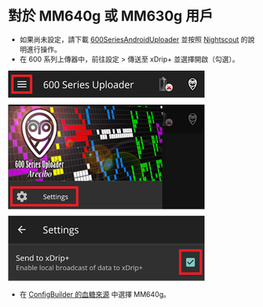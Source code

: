 # 對於 MM640g 或 MM630g 用戶

-   如果尚未設定，請下載 [600SeriesAndroidUploader](https://pazaan.github.io/600SeriesAndroidUploader/) 並按照 [Nightscout](https://nightscout.github.io/uploader/setup/?h=uploader#medtronic-600-series-with-uploader) 的說明進行操作。
-   在 600 系列上傳器中，前往設定 > 傳送至 xDrip+ 並選擇開啟（勾選）。

![600 系列上傳器](../images/600Uploader.png)

-   在 [ConfigBuilder 的血糖來源](../Configuration/Config-Builder.md#bg-source) 中選擇 MM640g。

